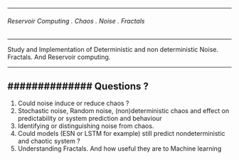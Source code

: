 ------------------------------------------------
###### Reservoir Computing . Chaos . Noise . Fractals
-----------------------------------------------
Study and Implementation of Deterministic and non deterministic Noise. Fractals. And Reservoir computing.

--------------------------------
############## Questions ?
------------------------------
  1. Could noise induce or reduce chaos ?
  2. Stochastic noise, Random noise, (non)deterministic chaos and effect on predictability or system prediction and behaviour
  3. Identifying or distinguishing noise from chaos.
  4. Could models  (ESN or LSTM for example) still predict nondeterministic and chaotic system ?
  5. Understanding Fractals. And how useful they are to Machine learning
  
